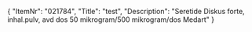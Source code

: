 {
  "ItemNr": "021784",
  "Title": "test",
  "Description": "Seretide Diskus forte, inhal.pulv, avd dos 50 mikrogram/500 mikrogram/dos Medart"
}